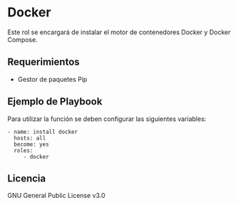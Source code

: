 Docker
======

Este rol se encargará de instalar el motor de contenedores Docker y Docker Compose.

Requerimientos
--------------

- Gestor de paquetes Pip

Ejemplo de Playbook
-------------------

Para utilizar la función se deben configurar las siguientes variables:

    - name: install docker
      hosts: all
      become: yes
      roles: 
         - docker

Licencia
--------

GNU General Public License v3.0
